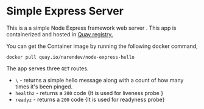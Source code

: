 # Simple Express Server

This is a a simple Node Express framework web server . This app is containerized and hosted in [Quay registry.](quay.io)

You can get the Container image by running the following docker command, 

`docker pull quay.io/narendev/node-express-hello`

The app serves three `GET` routes.
-  `\` -   returns a simple hello message along with a count of how many times it's been pinged.
- `healthz` - returns a `200` code {It is used for liveness probe }
-  `readyz` - returns a `200` code {It is used for readyness probe}

